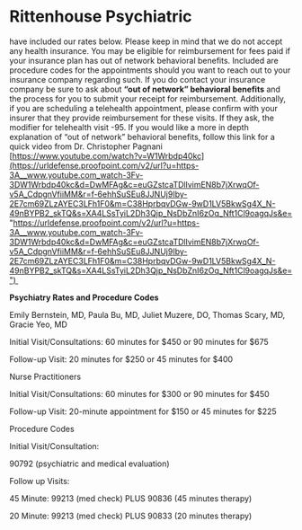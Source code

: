 # Rittenhouse Psychiatric 
have included our rates below. Please keep in mind that we do not accept any health insurance. You may be eligible for reimbursement for fees paid if your insurance plan has out of network behavioral benefits. Included are procedure codes for the appointments should you want to reach out to your insurance company regarding such. If you do contact your insurance company be sure to ask about **“out of network” behavioral benefits** and the process for you to submit your receipt for reimbursement. Additionally, if you are scheduling a telehealth appointment, please confirm with your insurer that they provide reimbursement for these visits. If they ask, the modifier for telehealth visit -95. If you would like a more in depth explanation of “out of network” behavioral benefits, follow this link for a quick video from Dr. Christopher Pagnani [https://www.youtube.com/watch?v=W1Wrbdp40kc](https://urldefense.proofpoint.com/v2/url?u=https-3A__www.youtube.com_watch-3Fv-3DW1Wrbdp40kc&d=DwMFAg&c=euGZstcaTDllvimEN8b7jXrwqOf-v5A_CdpgnVfiiMM&r=f-6ehhSuSEu8JJNUj9Iby-2E7cm69ZLzAYEC3LFh1F0&m=C38HprbqvDGw-9wD1LV5BkwSg4X_N-49nBYPB2_skTQ&s=XA4LSsTyiL2Dh3Qjp_NsDbZnI6zOq_Nft1Cl9oagqJs&e= "https://urldefense.proofpoint.com/v2/url?u=https-3A__www.youtube.com_watch-3Fv-3DW1Wrbdp40kc&d=DwMFAg&c=euGZstcaTDllvimEN8b7jXrwqOf-v5A_CdpgnVfiiMM&r=f-6ehhSuSEu8JJNUj9Iby-2E7cm69ZLzAYEC3LFh1F0&m=C38HprbqvDGw-9wD1LV5BkwSg4X_N-49nBYPB2_skTQ&s=XA4LSsTyiL2Dh3Qjp_NsDbZnI6zOq_Nft1Cl9oagqJs&e=") 

**Psychiatry Rates and Procedure Codes**   

Emily Bernstein, MD, Paula Bu, MD, Juliet Muzere, DO, Thomas Scary, MD, Gracie Yeo, MD    

Initial Visit/Consultations: 60 minutes for $450 or 90 minutes for $675   

Follow-up Visit: 20 minutes for $250 or 45 minutes for $400  

Nurse Practitioners   

Initial Visit/Consultations: 60 minutes for $300 or 90 minutes for $450   

Follow-up Visit: 20-minute appointment for $150 or 45 minutes for $225   

Procedure Codes   

Initial Visit/Consultation:   

90792 (psychiatric and medical evaluation)   

Follow up Visits:   

45 Minute: 99213 (med check) PLUS 90836 (45 minutes therapy)   

20 Minute: 99213 (med check) PLUS 90833 (20 minutes therapy)